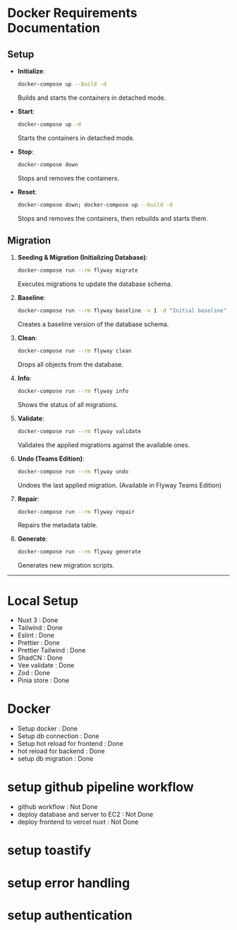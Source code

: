 

# Docker Requirements Documentation

## Setup

- **Initialize**: 
  ```sh
  docker-compose up --build -d
  ```
  Builds and starts the containers in detached mode.

- **Start**: 
  ```sh
  docker-compose up -d
  ```
  Starts the containers in detached mode.

- **Stop**: 
  ```sh
  docker-compose down
  ```
  Stops and removes the containers.

- **Reset**: 
  ```sh
  docker-compose down; docker-compose up --build -d
  ```
  Stops and removes the containers, then rebuilds and starts them.

## Migration

1. **Seeding & Migration (Initializing Database)**: 
   ```sh
   docker-compose run --rm flyway migrate
   ```
   Executes migrations to update the database schema.

2. **Baseline**: 
   ```sh
   docker-compose run --rm flyway baseline -v 1 -d "Initial baseline"
   ```
   Creates a baseline version of the database schema.

3. **Clean**: 
   ```sh
   docker-compose run --rm flyway clean
   ```
   Drops all objects from the database.

4. **Info**: 
   ```sh
   docker-compose run --rm flyway info
   ```
   Shows the status of all migrations.

5. **Validate**: 
   ```sh
   docker-compose run --rm flyway validate
   ```
   Validates the applied migrations against the available ones.

6. **Undo (Teams Edition)**: 
   ```sh
   docker-compose run --rm flyway undo
   ```
   Undoes the last applied migration. (Available in Flyway Teams Edition)

7. **Repair**: 
   ```sh
   docker-compose run --rm flyway repair
   ```
   Repairs the metadata table.

8. **Generate**: 
   ```sh
   docker-compose run --rm flyway generate
   ```
   Generates new migration scripts.

---

# Local Setup
  - Nuxt 3 : Done
  - Tailwind : Done
  - Eslint : Done
  - Prettier : Done
  - Prettier Tailwind : Done
  - ShadCN : Done
  - Vee validate : Done
  - Zod : Done
  - Pinia store : Done

# Docker 
  - Setup docker : Done
  - Setup db connection : Done
  - Setup hot reload for frontend : Done
  - hot reload for backend : Done
  - setup db migration : Done 


# setup github pipeline workflow
  - github workflow : Not Done
  - deploy database and server to EC2 : Not Done
  - deploy frontend to vercel nuxt : Not Done

# setup toastify
# setup error handling
# setup authentication

